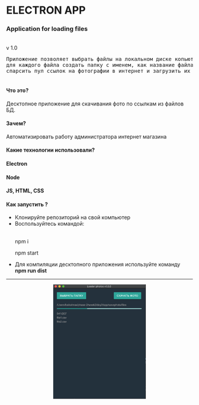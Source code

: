 <h1> <strong> ELECTRON APP </strong> </h1> 
  <h3>Application for loading files</h3>
  <br>v 1.0

<pre>
Приложение позволяет выбрать файлы на локальном диске копьютера с расширением 'cvs',
для каждого файла создать папку с именем, как название файла, 
спарсить пул ссылок на фотографии в интернет и загрузить их в эту папку 

</pre>

<h4> <strong> Что это? </strong></h4>
<p>Десктопное приложение для скачивания фото по ссылкам из файлов БД.</p>

<h4> <strong> Зачем? </strong></h4>
<p>Автоматизировать работу администратора интернет магазина</p>

<h4> <strong> Какие технологии использовали? </strong> </h4>

<h4> Electron </h4>
<h4> Node </h4>
<h4> JS, HTML, CSS </h4>

<h4> <strong> Как запустить ? </strong></h4>
<ul>
<li> Клонируйте репозиторий на свой компьютер </li>
<li> Воспользуйтесь командой: </li>
    <br>
    <p>npm i </p>
  <p>npm start </p>
  <li> Для компиляции десктопного приложения используйте команду <b> npm run dist</b> </li>
</ul>
<hr>

<p align="center">
  <img src="screenshot/1.png" width="250" alt="Start page">
</p>

